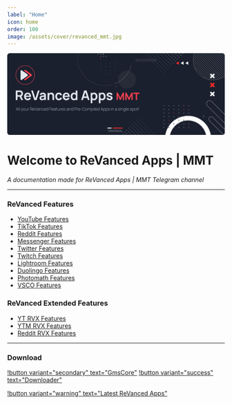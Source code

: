 ```yaml
---
label: "Home"
icon: home
order: 100
image: /assets/cover/revanced_mmt.jpg
---
```

![](/assets/cover/home-cover.png)

# Welcome to ReVanced Apps | MMT

<i>A documentation made for ReVanced Apps | MMT Telegram channel</i>

---

### ReVanced Features
- [YouTube Features](RV-Features/YouTube/youtube.md)
- [TikTok Features](RV-Features/tiktok.md)
- [Reddit Features](RV-Features/reddit.md)
- [Messenger Features](RV-Features/messenger.md)
- [Twitter Features](RV-Features/twitter.md)
- [Twitch Features](RV-Features/twitch.md)
- [Lightroom Features](RV-Features/lightroom.md)
- [Duolingo Features](RV-Features/duolingo.md)
- [Photomath Features](RV-Features/photomath.md)
- [VSCO Features](RV-Features/vsco.md)

### ReVanced Extended Features
- [YT RVX Features](RVX-Features/YT-RVX-features/YT-RVX-Features.md)
- [YTM RVX Features](RVX-Features/YTM-RVX-features/YTM-RVX-Features.md)
- [Reddit RVX Features](RVX-Features/YTM-RVX-Features.md)

---

### Download

[!button variant="secondary" text="GmsCore"](Download/GmsCore.md) [!button variant="success" text="Downloader"](Download/External-Downloader.md)

[!button variant="warning" text="Latest ReVanced Apps"](https://t.me/ReVanced_MMT/242)
